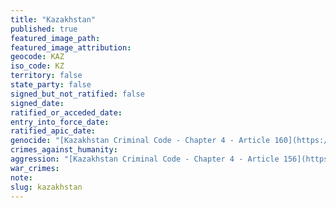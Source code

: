 ```yaml
---
title: "Kazakhstan"
published: true
featured_image_path:
featured_image_attribution:
geocode: KAZ
iso_code: KZ
territory: false
state_party: false
signed_but_not_ratified: false
signed_date:
ratified_or_acceded_date:
entry_into_force_date:
ratified_apic_date:
genocide: "[Kazakhstan Criminal Code - Chapter 4 - Article 160](https://iccdb.hrlc.net/data/doc/305/keyword/46/)"
crimes_against_humanity:
aggression: "[Kazakhstan Criminal Code - Chapter 4 - Article 156](https://iccdb.hrlc.net/data/doc/305/keyword/1/)"
war_crimes:
note:
slug: kazakhstan
---
```


